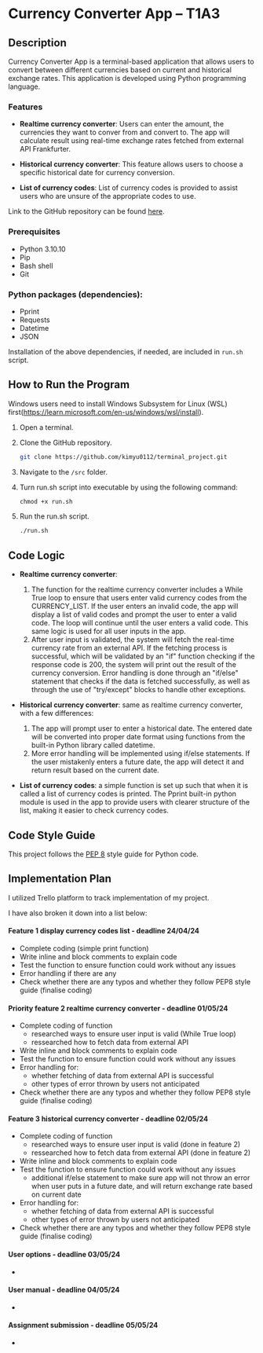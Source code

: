 # Currency Converter App – T1A3

## Description

Currency Converter App is a terminal-based application that allows users to convert between different currencies based on current and historical exchange rates. This application is developed using Python programming language.

### Features

- **Realtime currency converter**: Users can enter the amount, the currencies they want to conver from and convert to. The app will calculate result using real-time exchange rates fetched from external API Frankfurter.

- **Historical currency converter**: This feature allows users to choose a specific historical date for currency conversion.

- **List of currency codes**: List of currency codes is provided to assist users who are unsure of the appropriate codes to use.

Link to the GitHub repository can be found [here](https://github.com/kimyu0112/terminal_project).

### Prerequisites
- Python 3.10.10
- Pip
- Bash shell
- Git

### Python packages (dependencies):
- Pprint
- Requests
- Datetime
- JSON

Installation of the above dependencies, if needed, are included in `run.sh` script.

## How to Run the Program

Windows users need to install Windows Subsystem for Linux (WSL) first(https://learn.microsoft.com/en-us/windows/wsl/install).

1. Open a terminal.

2. Clone the GitHub repository.
    ```sh
    git clone https://github.com/kimyu0112/terminal_project.git
    ```
3. Navigate to the `/src` folder.

4. Turn run.sh script into executable by using the following command:
    ```sh
    chmod +x run.sh
    ```
5. Run the run.sh script.
    ```sh
    ./run.sh
    ```

## Code Logic

- **Realtime currency converter**: 
  1. The function for the realtime currency converter includes a While True loop to ensure that users enter valid currency codes from the CURRENCY_LIST. If the user enters an invalid code, the app will display a list of valid codes and prompt the user to enter a valid code. The loop will continue until the user enters a valid code. This same logic is used for all user inputs in the app.
  2. After user input is validated, the system will fetch the real-time currency rate from an external API. If the fetching process is successful, which will be validated by an "if" function checking if the response code is 200, the system will print out the result of the currency conversion. Error handling is done through an "if/else" statement that checks if the data is fetched successfully, as well as through the use of "try/except" blocks to handle other exceptions.

- **Historical currency converter**: same as realtime currency converter, with a few differences:
  1. The app will prompt user to enter a historical date. The entered date will be converted into proper date format using functions from the built-in Python library called datetime.
  2. More error handling will be implemented using if/else statements. If the user mistakenly enters a future date, the app will detect it and return result based on the current date.

- **List of currency codes**: a simple function is set up such that when it is called a list of currency codes is printed. The Pprint built-in python module is used in the app to provide users with clearer structure of the list, making it easier to check currency codes.

## Code Style Guide

This project follows the [PEP 8](https://pep8.org/) style guide for Python code.

## Implementation Plan

I utilized Trello platform to track implementation of my project. 



I have also broken it down into a list below:

#### Feature 1 display currency codes list - deadline 24/04/24
- Complete coding (simple print function)
- Write inline and block comments to explain code
- Test the function to ensure function could work without any issues
- Error handling if there are any
- Check whether there are any typos and whether they follow PEP8 style guide (finalise coding)

#### Priority feature 2 realtime currency converter - deadline 01/05/24 
- Complete coding of function
  - researched ways to ensure user input is valid (While True loop)
  - ressearched how to fetch data from external API
- Write inline and block comments to explain code
- Test the function to ensure function could work without any issues
- Error handling for:
  - whether fetching of data from external API is successful
  - other types of error thrown by users not anticipated
- Check whether there are any typos and whether they follow PEP8 style guide (finalise coding)
  
#### Feature 3 historical currency converter - deadline 02/05/24
- Complete coding of function
  - researched ways to ensure user input is valid (done in feature 2)
  - ressearched how to fetch data from external API (done in feature 2)
- Write inline and block comments to explain code
- Test the function to ensure function could work without any issues
  - additional if/else statement to make sure app will not throw an error when user puts in a future date, and will return exchange rate based on current date
- Error handling for:
  - whether fetching of data from external API is successful
  - other types of error thrown by users not anticipated
- Check whether there are any typos and whether they follow PEP8 style guide (finalise coding)

#### User options - deadline 03/05/24
- 

#### User manual - deadline 04/05/24
- 

#### Assignment submission - deadline 05/05/24
- 